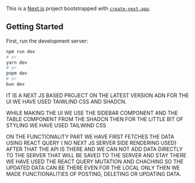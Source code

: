 This is a [Next.js](https://nextjs.org) project bootstrapped with [`create-next-app`](https://nextjs.org/docs/app/api-reference/cli/create-next-app).

## Getting Started

First, run the development server:

```bash
npm run dev
# or
yarn dev
# or
pnpm dev
# or
bun dev
```

IT IS A NEXT JS BASED PROJECT ON THE LATEST VERSION ADN FOR THE UI WE HAVE USED TAIWLIND CSS AND SHADCN.

WHILE MAKING THE UI WE USE THE SIDEBAR COMPONENT AND THE TABLE COMPONENT FROM THE SHADCN THEN FOR THE LITTLE BIT OF STYLING WE HAVE USED TAILWIND CSS

ON THE FUNCTIONALITY PART WE HAVE FIRST FETCHES THE DATA USING REACT QUERY ( NO NEXT JS SERVER SIDE RENDERING USED) AFTER THAT THE API IS THERE AND WE CAN NOT ADD DATA DIRECTLY TO THE SERVER THAT WILL BE SAVED TO THE SERVER AND STAY THERE WE HAVE USED THE REACT QUERY MUTATION AND CHACHING SO THE UPDATED DATA CAN BE THERE EVEN FOR THE  LOCAL ONLY THEN WE MADE FUNCTIONALITIES OF POSTING, DELETING OR UPDATING DATA. 